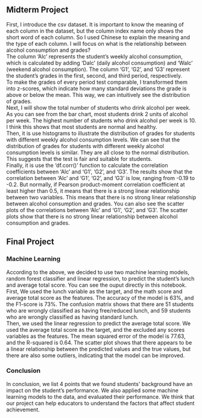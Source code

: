 ## Midterm Project
First, I introduce the csv dataset. It is important to know the meaning of each column in the dataset, but the column index name only shows the short word of each column. So I used Chinese to explain the meaning and the type of each column. I will focus on what is the relationship between alcohol consumption and grades? <br>
The column ‘Alc’ represents the student’s weekly alcohol consumption, which is calculated by adding ‘Dalc’ (daily alcohol consumption) and ‘Walc’ (weekend alcohol consumption). The column ‘G1’, ‘G2’, and ‘G3’ represent the student’s grades in the first, second, and third period, respectively. <br>
To make the grades of every period test comparable, I transformed them into z-scores, which indicate how many standard deviations the grade is above or below the mean. This way, we can intuitively see the distribution of grades. <br>
Next, I will show the total number of students who drink alcohol per week. As you can see from the bar chart, most students drink 2 units of alcohol per week. The highest number of students who drink alcohol per week is 10. I think this shows that most students are normal and healthy. <br>
Then, it is use histograms to illustrate the distribution of grades for students with different weekly alcohol consumption levels. We can see that the distribution of grades for students with different weekly alcohol consumption levels is similar. They are all close to the normal distribution. This suggests that the test is fair and suitable for students. <br>
Finally, it is use the ‘df.corr()’ function to calculate the correlation coefficients between ‘Alc’ and ‘G1’, ‘G2’, and ‘G3’. The results show that the correlation between ‘Alc’ and ‘G1’, ‘G2’, and ‘G3’ is low, ranging from -0.19 to -0.2. But normally, if Pearson product-moment correlation coefficient at least higher than 0.5, it means that there is a strong linear relationship between two variables. This means that there is no strong linear relationship between alcohol consumption and grades. You can also see the scatter plots of the correlations between ‘Alc’ and ‘G1’, ‘G2’, and ‘G3’. The scatter plots show that there is no strong linear relationship between alcohol consumption and grades. <br>

## Final Project
### Machine Learning
According to the above, we decided to use two machine learning models, random forest classifier and linear regression, to predict the student’s lunch and average total score. You can see the ouput directly in this notebook. <br>
First, We used the lunch variable as the target, and the math score and average total score as the features. The accuracy of the model is 63%, and the F1-score is 73%. The confusion matrix shows that there are 51 students who are wrongly classified as having free/reduced lunch, and 59 students who are wrongly classified as having standard lunch. <br>
Then, we used the linear regression to predict the average total score. We used the average total score as the target, and the excluded any scores variables as the features. The mean squared error of the model is 77.63, and the R-squared is 0.64. The scatter plot shows that there appears to be a linear relationship between the predicted values and the true values, but there are also some outliers, indicating that the model can be improved. <br>
### Conclusion
In conclusion, we list 4 points that we found students' background have an impact on the student’s performance. We also applied some machine learning models to the data, and evaluated their performance. We think that our project can help educators to understand the factors that affect student achievement. <br>